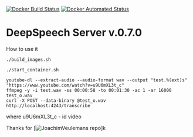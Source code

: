 [![Docker Build Status](https://img.shields.io/docker/cloud/build/eagle2000/deepspeech-0.7.0-server-docker)](https://hub.docker.com/r/eagle2000/deepspeech-0.7.0-server-docker/builds)
[![Docker Automated Status](https://img.shields.io/docker/cloud/automated/eagle2000/deepspeech-0.7.0-server-docker)](https://hub.docker.com/r/eagle2000/deepspeech-0.7.0-server-docker)

# DeepSpeech Server v.0.7.0

How to use it 

``` ./build_images.sh ```

``` ./start_container.sh ```

``` rm -rf *.wav
youtube-dl --extract-audio --audio-format wav --output "test.%(ext)s" "https://www.youtube.com/watch?v=u9U6mXL3t_c"
ffmpeg -y -i test.wav -ss 00:00:58 -to 00:01:30 -ac 1 -ar 16000 test_o.wav
curl -X POST --data-binary @test_o.wav http://localhost:4243/transcribe
```
where u9U6mXL3t_c - id video

Thanks for [![JoachimVeulemans repo](https://github.com/JoachimVeulemans/deepspeech-server-docker)]k

